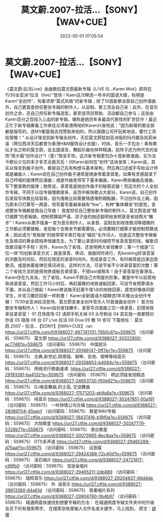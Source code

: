 ﻿---
title: 莫文蔚.2007-拉活…【SONY】【WAV+CUE】
date: 2022-05-01 07:05:54
categories: WAV车载音乐、镜像
tags: 华语中文
---
# 莫文蔚.2007-拉活…【SONY】【WAV+CUE】

《莫文蔚:拉活Live》金曲歌后莫文蔚最新专辑《L!VE
IS…Karen
Mok》即将在11/30全亚洲“拉活（live）”登场！Kaen这次睽违一年半的国语大碟，标榜是Karen“全创作”、有着浓厚“莫式风格”的新专辑；除了10首新歌全部自己创作谱曲外，自己更首度担任整张专辑的制作人，从监制、督工完全自己来：此外，在音乐创作之余，还自己担任新专辑造型，甚至连项目赞助、活动都自己参与；这张由Karen百分之百投入心血的新专辑，堪称是她历年来最具代表性的旷世巨作！最近正忙于新专辑筹备工作来往台湾香港两地的Karen兴奋地说；“因为新碟的歌全部都是我写的，连MV都是我去找赞助来拍的，所以我跟公司开玩笑地说，要付工资给我喔！”
从设计珠宝到新专辑全创作，天后莫文蔚犹如亚洲版的玛丹娜及凯莉米诺（两位西洋天后都曾为香港H&M服饰设计衣服），时尚、音乐一手包办！素有歌坛才女之称的莫文蔚，会五国语言，舞蹈乐器也样样精通，前阵子还为所代言的金饰“周大福”创作设计“I（爱）”珠宝手饰，这次新专辑更包办十首新歌谱曲，实为当今歌坛少见的多才多艺全能天后！问Karen如何在“创作”这块发挥；Karen说，其实从珠宝到曲子创作，都是自己先有构想与基本架构，然后再口述或手写给设计师或是编曲人；Karen说在自己创作曲子通常是随身带着录音笔，如果有灵感就录下自己哼唱的旋律然后谱曲；或是作曲老师写下基本编曲，Karen再依编曲去谱曲，写下整首歌的旋律；她笑说，录音笔是她创作曲子的秘密武器！而这次的个人全创作专辑，不同于以往专辑慢歌居多，反而中板快歌占大部分，Karen说，自己创作后发现写快歌比较容易，因为慢歌比较需要情感堆积跟酝酿，不过创作会上瘾，因为原本只打算写一两首，但写着写着越来越有“few”，有种”集体爆发”的感觉，变成整张专辑都是我自己写曲！
首度担任自己整张新专辑的制作人，莫文蔚变成“精打细算”的老板娘，控制预算超严谨，双子座的她还聪明地发明录音省钱两大“撇步”！Karen从歌手摇身一变为音乐制作人，从录音、监制及到收改歌词等细微的工作都必须要接触，发现每个支微末节都需要钱，必须要精打细算才能控制预算成本；因此成为“老板娘”的她常常半夜打电话“骚扰”名作词人、也是这次整张专辑催生及填词的黄金搭档李倬雄先生，为了要让录音时间缩短节省录音室的钱，催歌词改歌词毫不手软！另外，Karen为了省钱，还发明两大省钱撇步；第一个就是“三位一体”的创新录音方式；就是录音、填词、谱曲同时进行，先booking好录音室的次数及时间后，然后在限定的录音时间内，完成录音工作，有时候常是边录边改歌词，或是依着旋律在填词进去，这样的方法，可说节省不少进录音室的次数！第二个省钱方法则是搭地铁或船去录音室，不搭taxi或租车！由于录音室在香港岛，Karen住在九龙岛，为了省钱，Karen不顾自己大明星的形象，都是中午以前搭地铁进录音室，然后工作12小时后，再赶最晚的地铁或船回家，可说节省预算滴水不漏，并从自己做起！Karen笑说每天赶着午夜1点的地铁回家，感觉好像夜间部学生，补完习要赶回家一样刺激！
Karen全新国语大碟睽违1年半推出全创作专辑！
11/30全亚洲拉活登场，莫文蔚变身全创作音乐人10首谱曲全创作！
首次任整张专辑制作人！
Karen自创省钱撇步，录音写词谱曲三位一体录音，赶搭地铁来往录音室！
01 日场夜场
02 请把手机关掉
03 头号粉丝
04 其实我一直都想对你说
05 隐隐
06 台
07 L!ve 拉活
08 Diva
09 散
10 安可
下载地址：
莫文蔚.2007 - 拉活…【SONY】【WAV+CUE】.rar: https://url27.ctfile.com/f/9388027-497741701-7950c6?p=559675
（访问密码：559675）
莫文蔚
https://url27.ctfile.com/d/9388027-30322900-ac7748?p=559675
（访问密码：559675）
中国民乐
https://url27.ctfile.com/d/9388027-29366147-0ff7ec?p=559675
（访问密码：559675）
古典,新世纪,班得瑞、钢琴、吉他、钢琴等纯音乐
https://url27.ctfile.com/d/9388027-29358653-b4064c?p=559675
（访问密码：559675）
网络流行歌曲速递.
https://url27.ctfile.com/d/9388027-29193281-ba4132?p=559675
（访问密码：559675）
明达顶级发烧精选
https://url27.ctfile.com/d/9388027-24653730-f50e92?p=559675
（访问密码：559675）
DJ电音舞曲,的士高, 交谊舞曲
https://url27.ctfile.com/d/9388027-17571203-eb9a6a?p=559675
（访问密码：559675）
纯音乐
https://url27.ctfile.com/d/9388027-30247851-00a191
（访问密码：559675）
一听钟情公司合辑
https://url27.ctfile.com/d/9388027-28089704-45eecf
（访问密码：559675）
群星WAV专辑
https://url27.ctfile.com/d/9388027-19437416-b18f0a?p=559675
（访问密码：559675）
大陆歌星
https://url27.ctfile.com/d/9388027-30247779-5328b7?p=559675
（访问密码：559675）
港台歌星
https://url27.ctfile.com/d/9388027-30073965-8ec8aa?p=559675
（访问密码：559675）
DTS多声道
https://url27.ctfile.com/d/9388027-29465289-d75aaf?p=559675
（访问密码：559675）
试音碟
https://url27.ctfile.com/d/9388027-29424388-72c40d?p=559675
（访问密码：559675）
滚石唱片
https://url27.ctfile.com/d/9388027-24721817-c99fb0
（访问密码：559675）
宝丽金唱片
https://url27.ctfile.com/d/9388027-29465211-2db889
（访问密码：559675）
瑞鸣音乐
https://url27.ctfile.com/d/9388027-29204837-66d4de
（访问密码：559675）
外  语音乐
https://url27.ctfile.com/d/9388027-39813360-64a61d
（访问密码：559675）
雨果唱片系列
https://url27.ctfile.com/d/9388027-29904760-0b4b97
（访问密码：559675）
城通网盘快速找到想要专辑的方法：
在城通网盘专辑文件夹中的升级会员下的有搜索两字，
在搜索空格里输入文件名或关键字，马上找到。
原文：[链接](https://blog.sina.com.cn/s/blog_1647c7e7601030wys.html)